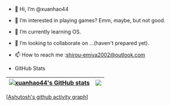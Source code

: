 - 👋 Hi, I’m @xuanhao44
- 👀 I’m interested in playing games? Emm, maybe, but not good.
- 🌱 I’m currently learning OS.
- 💞️ I’m looking to collaborate on ...(haven't prepared yet).
- 📫 How to reach me :shirou-emiya2002@outlook.com

- GitHub Stats

| <a href="https://github.com/xuanhao44/"><img align="center" src="https://github-readme-stats.vercel.app/api?username=xuanhao44&count_private=true&show_icons=true&hide_border=true&theme=default" alt="xuanhao44's GitHub stats" /></a> | <a href="https://github.com/xuanhao44/"><img align="center" src="https://github-readme-stats.vercel.app/api/top-langs/?username=xuanhao44&hide=jupyter%20notebook,assembly&langs_count=6&layout=compact&hide_border=true" /></a> |
| ------------------------------------------------------------ | ------------------------------------------------------------ |

[[Ashutosh's github activity graph](https://activity-graph.herokuapp.com/graph?username=xuanhao44&theme=github-light&bg_color=fafafa&area=true&area_color=74c1ff)]
